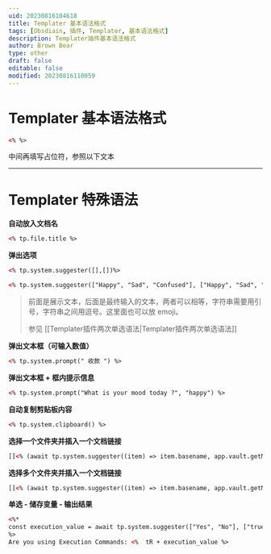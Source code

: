 ```yaml
---
uid: 20230816104618
title: Templater 基本语法格式
tags: [Obsdiain, 插件, Templater, 基本语法格式]
description: Templater插件基本语法格式
author: Brown Bear
type: other
draft: false
editable: false
modified: 20230816110059
---
```


# Templater 基本语法格式

```html
<% %>
```

中间再填写占位符，参照以下文本

---

# Templater 特殊语法

**自动放入文档名**

```html
<% tp.file.title %>
```

**弹出选项**

```html
<% tp.system.suggester([],[])%>
```

```html
<% tp.system.suggester(["Happy", "Sad", "Confused"], ["Happy", "Sad", "Confused"]) %>
```

>  前面是展示文本，后面是最终输入的文本，两者可以相等，字符串需要用引号，字符串之间用逗号。这里面也可以放 emoji。
>
>  参见 [[Templater插件两次单选语法|Templater插件两次单选语法]]

**弹出文本框（可输入数值）**

```html
<% tp.system.prompt(" 收款 ") %>
```

**弹出文本框 + 框内提示信息**

```html
<% tp.system.prompt("What is your mood today ?", "happy") %>
```

**自动复制剪贴板内容**

```html
<% tp.system.clipboard() %>
```

**选择一个文件夹并插入一个文档链接**

```html
[[<% (await tp.system.suggester((item) => item.basename, app.vault.getMarkdownFiles().filter(file => file.path.startsWith('0')))).basename %>]]
```

**选择多个文件夹并插入一个文档链接**

```html
[[<% (await tp.system.suggester((item) => item.basename, app.vault.getMarkdownFiles().filter(file => file.path.startsWith('1-') || file.path.startsWith('4-')))).basename %>]]
```

**单选 - 储存变量 - 输出结果**

```html
<%*
const execution_value = await tp.system.suggester(["Yes", "No"], ["true", "no"])
%>
Are you using Execution Commands: <%  tR + execution_value %>
```
